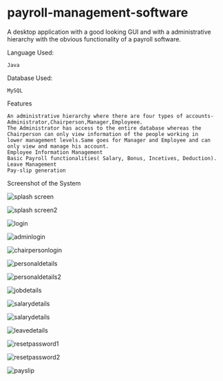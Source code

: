# payroll-management-software
A desktop application with a good looking GUI and with a administrative hierarchy with the obvious functionality of a payroll software.

Language Used:

    Java

Database Used:

    MySQL

Features

    An administrative hierarchy where there are four types of accounts-Administrator,Chairperson,Manager,Employeee.
    The Administrator has access to the entire database whereas the Chairperson can only view information of the people working in           lower management levels.Same goes for Manager and Employee and can only view and manage his account.
    Employee Information Management
    Basic Payroll functionalities( Salary, Bonus, Incetives, Deduction).
    Leave Management
    Pay-slip generation

Screenshot of the System

![splash screen](app1.png)

![splash screen2](app2.png)

![login](app3.png)

![adminlogin](app4.png)

![chairpersonlogin](apps1.png)

![personaldetails](app14.png)

![personaldetails2](app15.png)

![jobdetails](app16.png)

![salarydetails](app17.png)

![salarydetails](app18.png)

![leavedetails](app19.png)

![resetpassword1](apps5.png)

![resetpassword2](apps6.png)

![payslip](apps9.png)

